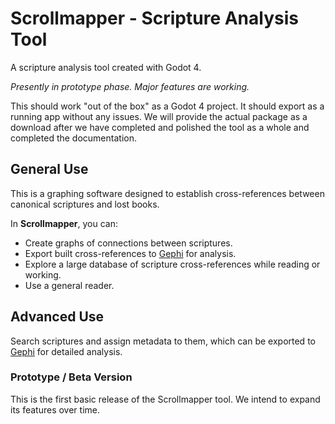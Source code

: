 # Scrollmapper - Scripture Analysis Tool

A scripture analysis tool created with Godot 4.

*Presently in prototype phase. Major features are working.*

This should work "out of the box" as a Godot 4 project. It should export as a running app without any issues. We will provide the actual package as a download after we have completed and polished the tool as a whole and completed the documentation.

## General Use

This is a graphing software designed to establish cross-references between canonical scriptures and lost books.

In **Scrollmapper**, you can:

- Create graphs of connections between scriptures.
- Export built cross-references to [Gephi](https://gephi.org/) for analysis.
- Explore a large database of scripture cross-references while reading or working.
- Use a general reader.

## Advanced Use

Search scriptures and assign metadata to them, which can be exported to [Gephi](https://gephi.org/) for detailed analysis.

### Prototype / Beta Version

This is the first basic release of the Scrollmapper tool. We intend to expand its features over time.
